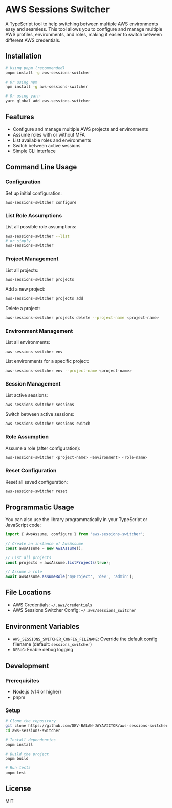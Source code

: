 # AWS Sessions Switcher

A TypeScript tool to help switching between multiple AWS environments easy and seamless. This tool allows you to configure and manage multiple AWS profiles, environments, and roles, making it easier to switch between different AWS credentials.

## Installation

```bash
# Using pnpm (recommended)
pnpm install -g aws-sessions-switcher

# Or using npm
npm install -g aws-sessions-switcher

# Or using yarn
yarn global add aws-sessions-switcher
```

## Features

- Configure and manage multiple AWS projects and environments
- Assume roles with or without MFA
- List available roles and environments
- Switch between active sessions
- Simple CLI interface

## Command Line Usage

### Configuration

Set up initial configuration:

```bash
aws-sessions-switcher configure
```

### List Role Assumptions

List all possible role assumptions:

```bash
aws-sessions-switcher --list
# or simply
aws-sessions-switcher
```

### Project Management

List all projects:

```bash
aws-sessions-switcher projects
```

Add a new project:

```bash
aws-sessions-switcher projects add
```

Delete a project:

```bash
aws-sessions-switcher projects delete --project-name <project-name>
```

### Environment Management

List all environments:

```bash
aws-sessions-switcher env
```

List environments for a specific project:

```bash
aws-sessions-switcher env --project-name <project-name>
```

### Session Management

List active sessions:

```bash
aws-sessions-switcher sessions
```

Switch between active sessions:

```bash
aws-sessions-switcher sessions switch
```

### Role Assumption

Assume a role (after configuration):

```bash
aws-sessions-switcher <project-name> <environment> <role-name>
```

### Reset Configuration

Reset all saved configuration:

```bash
aws-sessions-switcher reset
```

## Programmatic Usage

You can also use the library programmatically in your TypeScript or JavaScript code:

```typescript
import { AwsAssume, configure } from 'aws-sessions-switcher';

// Create an instance of AwsAssume
const awsAssume = new AwsAssume();

// List all projects
const projects = awsAssume.listProjects(true);

// Assume a role
await awsAssume.assumeRole('myProject', 'dev', 'admin');
```

## File Locations

- AWS Credentials: `~/.aws/credentials`
- AWS Sessions Switcher Config: `~/.aws/sessions_switcher`

## Environment Variables

- `AWS_SESSIONS_SWITCHER_CONFIG_FILENAME`: Override the default config filename (default: `sessions_switcher`)
- `DEBUG`: Enable debug logging

## Development

### Prerequisites

- Node.js (v14 or higher)
- pnpm

### Setup

```bash
# Clone the repository
git clone https://github.com/DEV-BALAN-JAYAVICTOR/aws-sessions-switcher.git
cd aws-sessions-switcher

# Install dependencies
pnpm install

# Build the project
pnpm build

# Run tests
pnpm test
```

## License

MIT
